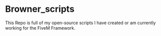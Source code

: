 # Browner_scripts
This Repo is full of my open-source scripts I have created or am currently working for the FiveM Framework.
